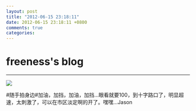 ```yaml
---
layout: post
title: "2012-06-15 23:18:11"
date: 2012-06-15 23:18:11 +0800
comments: true
categories: 
---
```


# freeness's blog

----------

![](http://okqmqrbgo.bkt.clouddn.com/201206152318111.jpg)

>
\#随手拍身边\#加油，加挡，加油，加挡…眼看就要100，到十字路口了，明显超速，太刺激了，可以在市区淡定啊的开了。嘿嘿…Jason